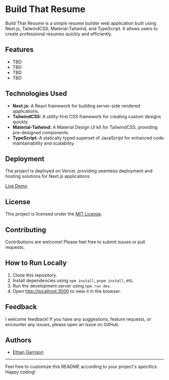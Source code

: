 # Build That Resume

Build That Resume is a simple resume builder web application built using Next.js, TailwindCSS, Material-Tailwind, and TypeScript. It allows users to create professional resumes quickly and efficiently.

## Features

- TBD
- TBD
- TBD
- TBD

## Technologies Used

- **Next.js:** A React framework for building server-side rendered applications.
- **TailwindCSS:** A utility-first CSS framework for creating custom designs quickly.
- **Material-Tailwind:** A Material Design UI kit for TailwindCSS, providing pre-designed components.
- **TypeScript:** A statically typed superset of JavaScript for enhanced code maintainability and scalability.

## Deployment

The project is deployed on Vercel, providing seamless deployment and hosting solutions for Next.js applications.

[Live Demo](https://build-that-resume.vercel.app/)

## License

This project is licensed under the [MIT License](LICENSE).

## Contributing

Contributions are welcome! Please feel free to submit issues or pull requests.

## How to Run Locally

1. Clone this repository.
2. Install dependencies using `npm install`, `pnpm install`, etc.
3. Run the development server using `npm run dev`.
4. Open [http://localhost:3000](http://localhost:3000) to view it in the browser.

## Feedback

I welcome feedback! If you have any suggestions, feature requests, or encounter any issues, please open an issue on GitHub.

## Authors

- [Ethan Garrison](https://github.com/EGARRISXN)

---

Feel free to customize this README according to your project's specifics. Happy coding!

